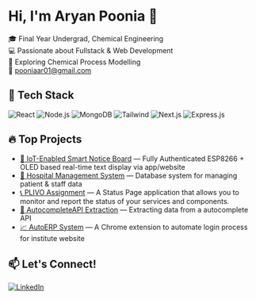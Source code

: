 # Hi, I'm Aryan Poonia 👋

🎓 Final Year Undergrad, Chemical Engineering  
💻 Passionate about Fullstack & Web Development  
🔬 Exploring Chemical Process Modelling  
📧 pooniaar01@gmail.com

## 🔧 Tech Stack
![React](https://img.shields.io/badge/-React-61DAFB?style=flat&logo=react)
![Node.js](https://img.shields.io/badge/-Node.js-339933?style=flat&logo=node.js)
![MongoDB](https://img.shields.io/badge/-MongoDB-47A248?style=flat&logo=mongodb)
![Tailwind](https://img.shields.io/badge/-TailwindCSS-38B2AC?style=flat&logo=tailwind-css)
![Next.js](https://img.shields.io/badge/-Next.js-000000?style=flat&logo=next.js)
![Express.js](https://img.shields.io/badge/-Express.js-000000?style=flat&logo=express)

## 🔥 Top Projects
- [📡 IoT-Enabled Smart Notice Board](https://github.com/aryan10201/IOTProject) — Fully Authenticated ESP8266 + OLED based real-time text display via app/website
- [🏥 Hospital Management System](https://github.com/aryan10201/Hospital-management) — Database system for managing patient & staff data
- [📞 PLIVO Assignment](https://github.com/aryan10201/PLIVO_Assignment) — A Status Page application that allows you to monitor and report the status of your services and components.
- [🔄 AutocompleteAPI Extraction](https://github.com/aryan10201/AutoAPI) — Extracting data from a autocomplete API
- [📈 AutoERP System](https://github.com/aryan10201/AutoERP) — A Chrome extension to automate login process for institute website

## 📫 Let's Connect!
[![LinkedIn](https://img.shields.io/badge/-LinkedIn-blue?logo=linkedin)](https://www.linkedin.com/in/aryan-poonia-45313b233/)
